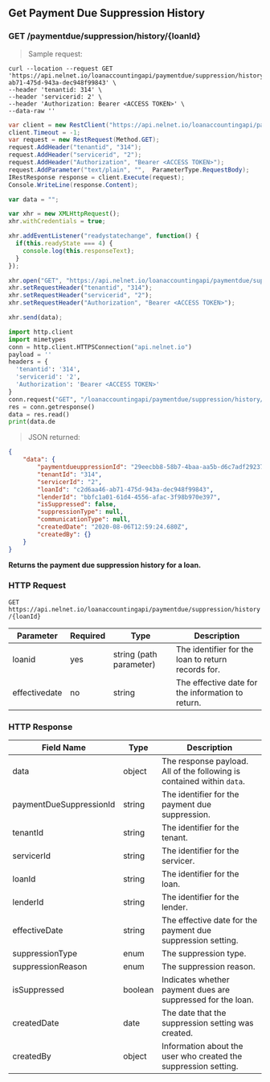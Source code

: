 <!--Endpoint introduction -->
## Get Payment Due Suppression History

### GET /paymentdue/suppression/history/{loanId}

<!-- RIGHT: code samples -->

> Sample request:

```shell
curl --location --request GET 'https://api.nelnet.io/loanaccountingapi/paymentdue/suppression/history/c2d6aa46-ab71-475d-943a-dec948f99843' \
--header 'tenantid: 314' \
--header 'servicerid: 2' \
--header 'Authorization: Bearer <ACCESS TOKEN>' \
--data-raw ''
```

```csharp
var client = new RestClient("https://api.nelnet.io/loanaccountingapi/paymentdue/suppression/history/c2d6aa46-ab71-475d-943a-dec948f99843");
client.Timeout = -1;
var request = new RestRequest(Method.GET);
request.AddHeader("tenantid", "314");
request.AddHeader("servicerid", "2");
request.AddHeader("Authorization", "Bearer <ACCESS TOKEN>");
request.AddParameter("text/plain", "",  ParameterType.RequestBody);
IRestResponse response = client.Execute(request);
Console.WriteLine(response.Content);
```

```javascript
var data = "";

var xhr = new XMLHttpRequest();
xhr.withCredentials = true;

xhr.addEventListener("readystatechange", function() {
  if(this.readyState === 4) {
    console.log(this.responseText);
  }
});

xhr.open("GET", "https://api.nelnet.io/loanaccountingapi/paymentdue/suppression/history/c2d6aa46-ab71-475d-943a-dec948f99843");
xhr.setRequestHeader("tenantid", "314");
xhr.setRequestHeader("servicerid", "2");
xhr.setRequestHeader("Authorization", "Bearer <ACCESS TOKEN>");

xhr.send(data);
```

```python
import http.client
import mimetypes
conn = http.client.HTTPSConnection("api.nelnet.io")
payload = ''
headers = {
  'tenantid': '314',
  'servicerid': '2',
  'Authorization': 'Bearer <ACCESS TOKEN>'
}
conn.request("GET", "/loanaccountingapi/paymentdue/suppression/history/c2d6aa46-ab71-475d-943a-dec948f99843", payload, headers)
res = conn.getresponse()
data = res.read()
print(data.de
```

> JSON returned:

```json
{
    "data": {
        "paymentdueuppressionId": "29eecbb8-58b7-4baa-aa5b-d6c7adf29237",
        "tenantId": "314",
        "servicerId": "2",
        "loanId": "c2d6aa46-ab71-475d-943a-dec948f99843",
        "lenderId": "bbfc1a01-61d4-4556-afac-3f98b970e397",
        "isSuppressed": false,
        "suppressionType": null,
        "communicationType": null,
        "createdDate": "2020-08-06T12:59:24.680Z",
        "createdBy": {}
    }
}
```

<!-- LEFT: documentation -->

**Returns the payment due suppression history for a loan.**

### HTTP Request

`GET https://api.nelnet.io/loanaccountingapi/paymentdue/suppression/history/{loanId}`

Parameter | Required | Type   | Description
----------| -------- | ------ | -----------
loanid | yes | string (path parameter) | The identifier for the loan to return records for.
effectivedate | no | string | The effective date for the information to return.

### HTTP Response

Field Name | Type | Description
---------- | ------- | -------
data | object | The response payload. All of the following is contained within `data`.
paymentDueSuppressionId | string | The identifier for the payment due suppression.
tenantId | string | The identifier for the tenant.
servicerId | string | The identifier for the servicer.
loanId | string | The identifier for the loan.
lenderId | string | The identifier for the lender.
effectiveDate | string | The effective date for the payment due suppression setting.
suppressionType | enum | The suppression type.
suppressionReason | enum | The suppression reason.
isSuppressed | boolean | Indicates whether payment dues are suppressed for the loan.
createdDate | date | The date that the suppression setting was created.
createdBy | object | Information about the user who created the suppression setting.